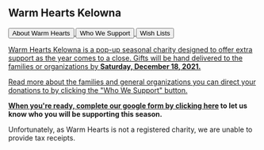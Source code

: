 
## Warm Hearts Kelowna
<a href="pdfs/about.pdf" target="_blank">
<button type="button">About Warm Hearts</button>
<a href="pdfs/Warm Hearts Holiday Charity.pdf" target="_blank">
<button type="button">Who We Support</button>
<a href="pdfs/WH Gift Card Suggestions.pdf" target="_blank">
<button type="button">Wish Lists</button>
  
Warm Hearts Kelowna is a pop-up seasonal charity designed to offer extra support as the year comes to a close. Gifts will be hand delivered to the families or organizations by **Saturday, December 18, 2021.**

Read more about the families and general organizations you can direct your donations to by clicking the "Who We Support" button. 

**When you're ready, complete our google form by clicking [here](https://forms.gle/Dno15Jz4uVionoqx7) to let us know who you will be supporting this season.**
  
Unfortunately, as Warm Hearts is not a registered charity, we are unable to provide tax receipts.

 
